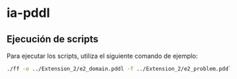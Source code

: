 # ia-pddl

## Ejecución de scripts

Para ejecutar los scripts, utiliza el siguiente comando de ejemplo:

```bash
./ff -o ../Extension_2/e2_domain.pddl -f ../Extension_2/e2_problem.pddl
```